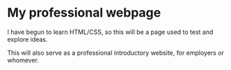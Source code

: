 # My professional webpage

I have begun to learn HTML/CSS, so this will be a page used to test and explore ideas.

This will also serve as a professional introductory website, for employers or whomever.
